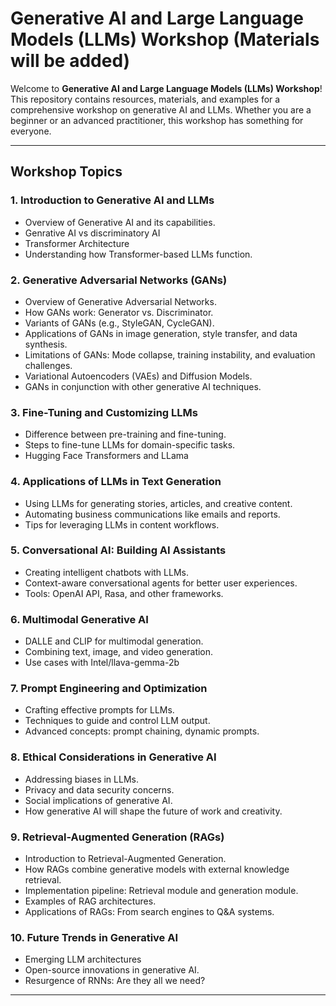 # Generative AI and Large Language Models (LLMs) Workshop (Materials will be added)

Welcome to **Generative AI and Large Language Models (LLMs) Workshop**! This repository contains resources, materials, and examples for a comprehensive workshop on generative AI and LLMs. Whether you are a beginner or an advanced practitioner, this workshop has something for everyone.

---

## **Workshop Topics**

### 1. **Introduction to Generative AI and LLMs**
- Overview of Generative AI and its capabilities.
- Genrative AI vs discriminatory AI
- Transformer Architecture 
- Understanding how Transformer-based LLMs function.

### 2. Generative Adversarial Networks (GANs) 
- Overview of Generative Adversarial Networks.
- How GANs work: Generator vs. Discriminator.
- Variants of GANs (e.g., StyleGAN, CycleGAN).
- Applications of GANs in image generation, style transfer, and data synthesis.
- Limitations of GANs: Mode collapse, training instability, and evaluation challenges.
- Variational Autoencoders (VAEs) and Diffusion Models.
- GANs in conjunction with other generative AI techniques.


### 3. **Fine-Tuning and Customizing LLMs**
- Difference between pre-training and fine-tuning.
- Steps to fine-tune LLMs for domain-specific tasks.
- Hugging Face Transformers and LLama


### 4. **Applications of LLMs in Text Generation**
- Using LLMs for generating stories, articles, and creative content.
- Automating business communications like emails and reports.
- Tips for leveraging LLMs in content workflows.

### 5. **Conversational AI: Building AI Assistants**
- Creating intelligent chatbots with LLMs.
- Context-aware conversational agents for better user experiences.
- Tools: OpenAI API, Rasa, and other frameworks.

### 6. **Multimodal Generative AI**
- DALLE and CLIP for multimodal generation.
- Combining text, image, and video generation.
- Use cases with Intel/llava-gemma-2b

### 7. **Prompt Engineering and Optimization**
- Crafting effective prompts for LLMs.
- Techniques to guide and control LLM output.
- Advanced concepts: prompt chaining, dynamic prompts.

### 8. **Ethical Considerations in Generative AI**
- Addressing biases in LLMs.
- Privacy and data security concerns.
- Social implications of generative AI.
- How generative AI will shape the future of work and creativity.


### 9. Retrieval-Augmented Generation (RAGs)
- Introduction to Retrieval-Augmented Generation.
- How RAGs combine generative models with external knowledge retrieval.
- Implementation pipeline: Retrieval module and generation module.
- Examples of RAG architectures.
- Applications of RAGs: From search engines to Q&A systems.



### 10. **Future Trends in Generative AI**
- Emerging LLM architectures 
- Open-source innovations in generative AI.
- Resurgence of RNNs: Are they all we need?

---
